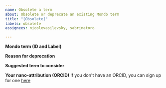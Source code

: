 ```yaml
---
name: Obsolete a term
about: Obsolete or deprecate an existing Mondo term
title: "[Obsolete]"
labels: obsolete
assignees: nicolevasilevsky, sabrinatoro

---
```


**Mondo term (ID and Label)**


**Reason for deprecation**


**Suggested term to consider**


**Your nano-attribution (ORCID)**
If you don't have an ORCID, you can sign up for one [here](https://orcid.org/)

